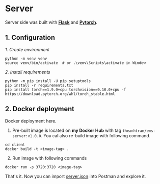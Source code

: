 # Server
Server side was built with **[Flask](https://flask.palletsprojects.com/en/3.0.x/)** and **[Pytorch](https://pytorch.org/)**.

## 1. Configuration
*1. Create environment*
```
python -m venv venv
source venv/bin/activate  # or .\venv\Scripts\activate in Window
```

*2. Install requirements*
```
python -m pip install -U pip setuptools
pip install -r requirements.txt
pip install torch==1.9.0+cpu torchvision==0.10.0+cpu -f https://download.pytorch.org/whl/torch_stable.html
```

## 2. Docker deployment
Docker deployment here.
1. Pre-built image is located on **my Docker Hub** with tag `theanhtran/ems-server:v1.0.0`. You cal also re-build image with following command.
```
cd client
docker build -t <image-tag> .
```
2. Run image with following commands
```
docker run -p 3720:3720 <image-tag>
```
That's it. Now you can import [server.json](./postman/server.json) into Postman and explore it.